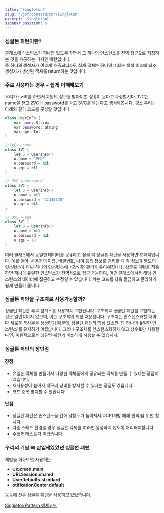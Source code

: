 ```yaml
---
title: 'Singleton?'
slug: '/gof/constructor/singleton'
excerpt: 'Singleton?'
sidebar_position: 5
---
```


### 싱글톤 패턴이란?
클래스에 인스턴스가 하나만 있도록 하면서 그 하나의 인스턴스를 전역 접근으로 지정하는 것을 제공하는 디자인 패턴입니다. <br/>
즉 하나의 생성자가 여러개 호출되더라도 실제 객체는 하나이고 최초 생성 이후에 최초 생성자가 생성된 객체를 return하는 것입니다.

### 주로 사용하는 경우 + 쉽게 이해해보기
우리가 swift를 하면서 회원의 정보를 받아야할 상황이 온다고 가정합시다. 1VC는 name을 받고 2VC는 password를 받고 3VC를 받는다고 생각해봅시다. 평소 우리는 아례와 같이 코드를 구성할 것입니다.

```swift
class UserInFo {
    var name: String
    var password: String
    var age: Int
}

//1VC = name
class 1VC {
    let u = UserInFo()
    u.name = "하하"
    u.password = nil
    u.age = nil
}

// 2VC = password
class 2VC {
    let u = UserInFo()
    u.name = nil
    u.password = "12345678"
    u.age = nil
}

// 3VC = age
class 3VC {
    let u = UserInFo()
    u.name = nil
    u.password = nil
    u.age = 18
}
```
여러 클래스에서 동일한 데이터를 공유하고 싶을 때 싱글톤 패턴을 사용하면 효과적입니다. 예를 들어, 사용자의 이름, 비밀번호, 나이 등의 정보를 관리할 때 각 정보가 별도의 인스턴스가 아닌 하나의 인스턴스에 저장되면 관리가 용이해집니다. 싱글톤 패턴을 적용하면 하나의 유일한 인스턴스가 전역적으로 접근 가능하여, 어떤 클래스에서든 해당 인스턴스의 데이터에 접근하고 수정할 수 있습니다. 이는 코드를 더욱 깔끔하고 관리하기 쉽게 만들어 줍니다.

### 싱글톤 패턴을 구조체로 사용가능할까?
싱글턴 패턴은 주로 클래스를 사용하여 구현됩니다. 구조체로 싱글턴 패턴을 구현하는 것은 일반적이지 않으며, 이는 구조체의 특성 때문입니다. 구조체는 인스턴스화할 때마다 새로운 복사본을 생성하기 때문에, 싱글턴 패턴의 핵심 요소인 '단 하나의 유일한 인스턴스'를 유지하기 어렵습니다. 그러나 구조체를 인스턴스화하지 않고 상수로만 사용한다면, 이론적으로는 싱글턴 패턴과 비슷하게 사용할 수 있습니다.

### 싱글톤 패턴의 장단점
#### 장점
- 유일한 객체를 만들어서 다양한 객체들에게 공유되는 객체를 만들 수 있다는 장점이 있습니다.
- 재사용성이 높아서 메모리 낭비를 방지할 수 있다는 장점도 있습니다.
- 코드 중복 방지할 수 있습니다.

#### 단점
- 싱글턴 패턴은 인스턴스들 간에 결합도가 높아져서 OCP(개방 패쇄 원칙)을 위반 합니다.
- 다중 스레드 환경일 경우 싱글턴 객체를 여러번 생성하지 않도록 처리해야합니다
- 수정과 테스트가 어렵습니다

### 우리의 개발 속 잠입해있었던 싱글턴 패턴
개발을 하다보면 사용하는
- **UIScreen.main**
- **URLSession.shared**
- **UserDefaults.standard**
- **otificationCenter.default** <br/>

등등에 전부 싱글톤 패턴을 사용하고 있었습니다.

[Singleton Pattern 예제코드](https://github.com/jjunhaa0211/ADPattern-Swift/tree/main/GoF-SingletonPattern)
